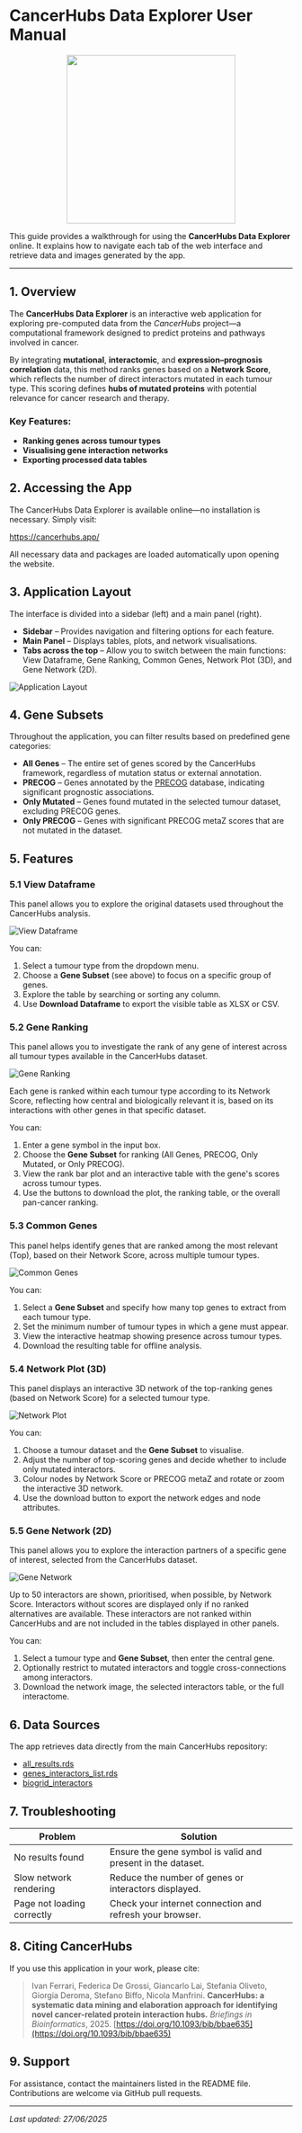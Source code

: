 # CancerHubs Data Explorer User Manual

<img src="www/cancerhubs_logo.png" style="display: block; margin-left: auto; margin-right: auto;" width="300">


This guide provides a walkthrough for using the **CancerHubs Data Explorer** online. It explains how to navigate each tab of the web interface and retrieve data and images generated by the app.

---

## 1. Overview

The **CancerHubs Data Explorer** is an interactive web application for exploring pre-computed data from the *CancerHubs* project—a computational framework designed to predict proteins and pathways involved in cancer.

By integrating **mutational**, **interactomic**, and **expression–prognosis correlation** data, this method ranks genes based on a **Network Score**, which reflects the number of direct interactors mutated in each tumour type. This scoring defines **hubs of mutated proteins** with potential relevance for cancer research and therapy.

### Key Features:

- **Ranking genes across tumour types**
- **Visualising gene interaction networks**
- **Exporting processed data tables**

## 2. Accessing the App

The CancerHubs Data Explorer is available online—no installation is necessary. Simply visit:

<https://cancerhubs.app/>

All necessary data and packages are loaded automatically upon opening the website.

## 3. Application Layout

The interface is divided into a sidebar (left) and a main panel (right).

- **Sidebar** – Provides navigation and filtering options for each feature.
- **Main Panel** – Displays tables, plots, and network visualisations.
- **Tabs across the top** – Allow you to switch between the main functions: View Dataframe, Gene Ranking, Common Genes, Network Plot (3D), and Gene Network (2D).

![Application Layout](www/Application_Layout.png)

## 4. Gene Subsets

Throughout the application, you can filter results based on predefined gene categories:

- **All Genes** – The entire set of genes scored by the CancerHubs framework, regardless of mutation status or external annotation.
- **PRECOG** – Genes annotated by the [PRECOG](https://precog.stanford.edu/) database, indicating significant prognostic associations.
- **Only Mutated** – Genes found mutated in the selected tumour dataset, excluding PRECOG genes.
- **Only PRECOG** – Genes with significant PRECOG metaZ scores that are not mutated in the dataset.

## 5. Features

### 5.1 View Dataframe

This panel allows you to explore the original datasets used throughout the CancerHubs analysis.

![View Dataframe](www/View_Dataframe.png)

You can:

1. Select a tumour type from the dropdown menu.
2. Choose a **Gene Subset** (see above) to focus on a specific group of genes.
3. Explore the table by searching or sorting any column.
4. Use **Download Dataframe** to export the visible table as XLSX or CSV.

### 5.2 Gene Ranking

This panel allows you to investigate the rank of any gene of interest across all tumour types available in the CancerHubs dataset.

![Gene Ranking](www/Gene_Ranking.png)

Each gene is ranked within each tumour type according to its Network Score, reflecting how central and biologically relevant it is, based on its interactions with other genes in that specific dataset.

You can:

1. Enter a gene symbol in the input box.
2. Choose the **Gene Subset** for ranking (All Genes, PRECOG, Only Mutated, or Only PRECOG).
3. View the rank bar plot and an interactive table with the gene's scores across tumour types.
4. Use the buttons to download the plot, the ranking table, or the overall pan-cancer ranking.

### 5.3 Common Genes

This panel helps identify genes that are ranked among the most relevant (Top), based on their Network Score, across multiple tumour types.

![Common Genes](www/Common_Genes.png)

You can:

1. Select a **Gene Subset** and specify how many top genes to extract from each tumour type.
2. Set the minimum number of tumour types in which a gene must appear.
3. View the interactive heatmap showing presence across tumour types.
4. Download the resulting table for offline analysis.

### 5.4 Network Plot (3D)

This panel displays an interactive 3D network of the top-ranking genes (based on Network Score) for a selected tumour type.

![Network Plot](www/Network_Plot.png)

You can:

1. Choose a tumour dataset and the **Gene Subset** to visualise.
2. Adjust the number of top-scoring genes and decide whether to include only mutated interactors.
3. Colour nodes by Network Score or PRECOG metaZ and rotate or zoom the interactive 3D network.
4. Use the download button to export the network edges and node attributes.

### 5.5 Gene Network (2D)

This panel allows you to explore the interaction partners of a specific gene of interest, selected from the CancerHubs dataset.

![Gene Network](www/Gene_Network.png)

Up to 50 interactors are shown, prioritised, when possible, by Network Score. Interactors without scores are displayed only if no ranked alternatives are available. These interactors are not ranked within CancerHubs and are not included in the tables displayed in other panels.

You can:

1. Select a tumour type and **Gene Subset**, then enter the central gene.
2. Optionally restrict to mutated interactors and toggle cross-connections among interactors.
3. Download the network image, the selected interactors table, or the full interactome.

## 6. Data Sources

The app retrieves data directly from the main CancerHubs repository:

- [all_results.rds](https://github.com/ingmbioinfo/cancerhubs/blob/main/result/all_results.rds)
- [genes_interactors_list.rds](https://github.com/ingmbioinfo/cancerhubs/blob/main/result/genes_interactors_list.rds)
- [biogrid_interactors](https://github.com/ingmbioinfo/cancerhubs/blob/main/data/biogrid_interactors)

## 7. Troubleshooting

| **Problem** | **Solution** |
|---|---|
| No results found | Ensure the gene symbol is valid and present in the dataset. |
| Slow network rendering | Reduce the number of genes or interactors displayed. |
| Page not loading correctly | Check your internet connection and refresh your browser. |

## 8. Citing CancerHubs

If you use this application in your work, please cite:

> Ivan Ferrari, Federica De Grossi, Giancarlo Lai, Stefania Oliveto, Giorgia Deroma, Stefano Biffo, Nicola Manfrini. **CancerHubs: a systematic data mining and elaboration approach for identifying novel cancer-related protein interaction hubs.** *Briefings in Bioinformatics*, 2025. [https://doi.org/10.1093/bib/bbae635](https://doi.org/10.1093/bib/bbae635)

## 9. Support

For assistance, contact the maintainers listed in the README file. Contributions are welcome via GitHub pull requests.

---

*Last updated: 27/06/2025*
